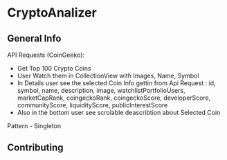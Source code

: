 # CryptoAnalizer

## General Info

API Requests (CoinGeeko):
- Get Top 100 Crypto Coins 
- User Watch them in CollectionView with Images, Name, Symbol
- In Details user see the selected Coin Info gettin from Api Request :
    id, symbol, name, description, image, watchlistPortfolioUsers, marketCapRank, coingeckoRank,  coingeckoScore, developerScore, communityScore, liquidityScore, publicInterestScore
- Also in the bottom user see scrolable deascribtion about Selected Coin

Pattern - Singleton

## Contributing

